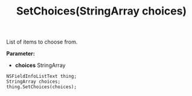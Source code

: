 ﻿---
uid: crmscript_ref_NSFieldInfoListText_SetChoices
title: SetChoices(StringArray choices)
intellisense: NSFieldInfoListText.SetChoices
keywords: NSFieldInfoListText, GetChoices
so.topic: reference
---

List of items to choose from.

**Parameter:** 
 - **choices** StringArray

```crmscript
NSFieldInfoListText thing;
StringArray choices;
thing.SetChoices(choices);
```

